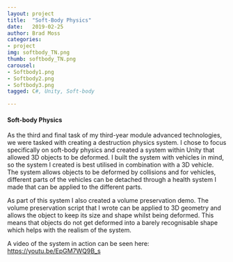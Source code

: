 ```yaml
---
layout: project
title:  "Soft-Body Physics"
date:   2019-02-25
author: Brad Moss
categories:
- project
img: softbody_TN.png
thumb: softbody_TN.png
carousel:
- Softbody1.png
- Softbody2.png
- Softbody3.png
tagged: C#, Unity, Soft-body

---
```

#### Soft-body Physics

As the third and final task of my third-year module advanced technologies, we were tasked with creating a destruction physics system. I chose to focus specifically on soft-body physics and created a system within Unity that allowed 3D objects to be deformed. I built the system with vehicles in mind, so the system I created is best utilised in combination with a 3D vehicle. The system allows objects to be deformed by collisions and for vehicles, different parts of the vehicles can be detached through a health system I made that can be applied to the different parts. 

As part of this system I also created a volume preservation demo. The volume preservation script that I wrote can be applied to 3D geometry and allows the object to keep its size and shape whilst being deformed. This means that objects do not get deformed into a barely recognisable shape which helps with the realism of the system.

A video of the system in action can be seen here: https://youtu.be/EpGM7WQ9B_s

